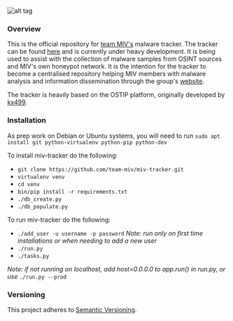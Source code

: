 ![alt tag](https://github.com/errantbot/miv-tracker/tree/master/doc/logo.JPG)

### Overview
This is the official repository for [team MIV's](https://malwareintel.io/meet-the-team/) malware tracker.
The tracker can be found [here](http://37.139.17.66:5000/login) and is currently under heavy development.
It is being used to assist with the collection of malware samples from OSINT sources and MIV's
own honeypot network. It is the intention for the tracker to become a centralised
repository helping MIV members with malware analysis and information dissemination through
the group's [website](https://malwareintel.io/).

The tracker is heavily based on the OSTIP
platform, originally developed by [kx499](https://github.com/kx499).

### Installation

As prep work on Debian or Ubuntu systems, you will need to run ```sudo apt install git python-virtualenv python-pip python-dev```

To install miv-tracker do the following:
- ```git clone https://github.com/team-miv/miv-tracker.git```
- ```virtualenv venv```
- ```cd venv```
- ```bin/pip install -r requirements.txt```
- ```./db_create.py```
- ```./db_populate.py```

To run miv-tracker do the following:
- ```./add_user -u username -p password``` *Note: run only on first time installations or when needing to add a new user*
- ```./run.py```
- ```./tasks.py```

*Note: if not running on localhost, add host=0.0.0.0 to app.run() in run.py, or use* ```./run.py --prod```

### Versioning
This project adheres to [Semantic Versioning](http://semver.org/).
